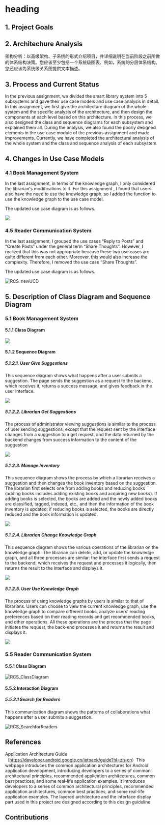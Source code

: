 # heading

## 1. Project Goals

## 2. Architechure Analysis

架构分析：以高级架构、子系统的形式介绍项目，并详细说明在当前阶段之前所做的体系结构决策。您应该至少包括一个系统级图表，例如，系统的分层体系结构。您还应该为系统级关系图提供文本描述。

## 3. Process and Current Status

In the previous assignment, we divided the smart library system into 5 subsystems and gave their use case models and use case analysis in detail. In this assignment, we first give the architecture diagram of the whole system and the specific analysis of the architecture, and then design the components at each level based on this architecture. In this process, we also designed the class and sequence diagrams for each subsystem and explained them all. During the analysis, we also found the poorly designed elements in the use case module of the previous assignment and made improvements. Currently, we have completed the architectural analysis of the whole system and the class and sequence analysis of each subsystem.

## 4. Changes in Use Case Models

### 4.1 Book Management System

In the last assignment, in terms of the knowledge graph, I only considered the librarian's modifications to it. For this assignment , I found that users also have the need to use the knowledge graph, so I added the function to use the knowledge graph to the use case model.

The updated use case diagram is as follows.

![](../Assignment2/picture/BookManagementSystem/newBookManagementSystemModel.png)

### 4.5 Reader Communication System

In the last assignment, I grouped the use cases “Reply to Posts” and “Create Posts” under the general term “Share Thoughts”. However, I realized that this was not appropriate because these two use cases are quite different from each other. Moreover, this would also increase the complexity. Therefore, I removed the use case “Share Thoughts”.

The updated use case diagram is as follows.

![RCS_newUCD](../Assignment2/picture/ReaderCommunicationSystem/RCS_newUCD.png)

## 5. Description of Class Diagram and Sequence Diagram

### 5.1 Book Management System

#### 5.1.1 Class Diagram

![](../Assignment2/picture/BookManagementSystem/BookManagementSystem.png)

#### 5.1.2 Sequence Diagram

##### 5.1.2.1. User Give Suggestions

This sequence diagram shows what happens after a user submits a suggestion. The page sends the suggestion as a request to the backend, which receives it, returns a success message, and gives feedback in the user interface.

![](../Assignment2/picture/BookManagementSystem/UserGiveSuggestions.png)

##### 5.1.2.2. Librarian Get Suggestions

The process of administrator viewing suggestions is similar to the process of user sending suggestions, except that the request sent by the interface changes from a suggestion to a get request, and the data returned by the backend changes from success information to the content of the suggestion

![](../Assignment2/picture/BookManagementSystem/LibrarianGetSuggestions.png)

##### 5.1.2.3. Manage Inventory

This sequence diagram shows the process by which a librarian receives a suggestion and then changes the book inventory based on the suggestion. The librarian first selects one from adding books and reducing books (adding books includes adding existing books and acquiring new books). If adding books is selected, the books are added and the newly added books are classified, tagged, indexed, etc., and then the information of the book inventory is updated; if reducing books is selected, the books are directly reduced and the book information is updated.

![](../Assignment2/picture/BookManagementSystem/ManageInventory.png)

##### 5.1.2.4. Librarian Change Knowledge Graph

This sequence diagram shows the various operations of the librarian on the knowledge graph. The librarian can delete, add, or update the knowledge graph, and all three processes are similar: the interface first sends a request to the backend, which receives the request and processes it logically, then returns the result to the interface and displays it.

![](../Assignment2/picture/BookManagementSystem/LibrarianChangeKG.png)

##### 5.1.2.5. User Use Knowledge Graph

The process of using knowledge graphs by users is similar to that of librarians. Users can choose to view the current knowledge graph, use the knowledge graph to compare different books, analyze users' reading preferences based on their reading records and get recommended books, and other operations. All these operations are the process that the page initiates the request, the back-end processes it and returns the result and displays it.

![](../Assignment2/picture/BookManagementSystem/UserUseKG.png)

### 5.5 Reader Communication System

#### 5.5.1 Class Diagram

![RCS_ClassDiagram](../Assignment2/picture/ReaderCommunicationSystem/RCS_ClassDiagram.png)

#### 5.5.2 Interaction Diagram

##### 5.5.2.1 Search for Readers

This communication diagram shows the patterns of collaborations what happens after a user submits a suggestion.

![RCS_SearchforReaders](../Assignment2/picture/ReaderCommunicationSystem/RCS_SearchforReaders.png)

## References

Application Architecture Guide（<https://developer.android.google.cn/jetpack/guide?hl=zh-cn>）This webpage introduces the common application architectures for Android application development, introducing developers to a series of common architectural principles, recommended application architectures, common best practices, and some real-life application examples. It introduces developers to a series of common architectural principles, recommended application architectures, common best practices, and some real-life application examples. The layered architecture and the interface display part used in this project are designed according to this design guideline

## Contributions
